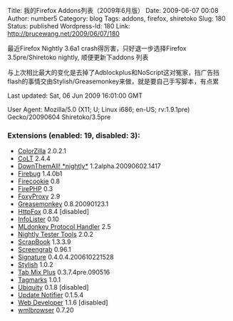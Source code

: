 Title: 我的Firefox Addons列表（2009年6月版）
Date: 2009-06-07 00:08
Author: number5
Category: blog
Tags: addons, firefox, shiretoko
Slug: 180
Status: published
Wordpress-Id: 180
Link: http://brucewang.net/2009/06/07/180

最近Firefox Nightly 3.6a1 crash得厉害，只好退一步选择Firefox
3.5pre/Shiretoko nightly, 顺便更新下addons 列表  

与上次相比最大的变化是去掉了Adblockplus和NoScript这对冤家，挡广告挡flash的事情交由Stylish/Greasemonkey来做，就是要自己手写脚本，有点累

<div class="lastupd">

<span class="hdr">Last updated:</span> Sat, 06 Jun 2009 16:01:00 GMT

</div>

<div class="useragent">

<span class="hdr">User Agent:</span> Mozilla/5.0 (X11; U; Linux i686;
en-US; rv:1.9.1pre) Gecko/20090604 Shiretoko/3.5pre

</div>

<div class="extensions">

### <span class="hdr">Extensions</span> (enabled: 19, disabled: 3):

-   [ColorZilla](http://www.colorzilla.com/) 2.0.2.1
-   [CoLT](http://www.borngeek.com/firefox/colt/) 2.4.4
-   [DownThemAll! \*nightly\*](http://downthemall.net/)
    1.2alpha.20090602.1417
-   [Firebug](http://www.getfirebug.com/) 1.4.0b1
-   [Firecookie](http://www.janodvarko.cz/firecookie) 0.8
-   [FirePHP](http://www.firephp.org/) 0.3
-   [FoxyProxy](http://foxyproxy.mozdev.org) 2.9
-   [Greasemonkey](http://www.greasespot.net/) 0.8.20090123.1
-   [HttpFox](http://code.google.com/p/httpfox/) 0.8.4 [disabled]
-   [InfoLister](http://mozilla.doslash.org/infolister) 0.10
-   [MLdonkey Protocol
    Handler](http://www.informatik.uni-oldenburg.de/%7Edyna/mldonkey/)
    2.5
-   [Nightly Tester
    Tools](http://www.oxymoronical.com/web/firefox/nightly) 2.0.2
-   [ScrapBook](http://amb.vis.ne.jp/mozilla/scrapbook/) 1.3.3.9
-   [Screengrab](http://www.screengrab.org/) 0.96.1
-   [Signature](http://signature.mozdev.org/) 0.4.0.4.200610221528
-   [Stylish](http://userstyles.org/) 1.0.2
-   [Tab Mix Plus](http://tmp.garyr.net) 0.3.7.4pre.090516
-   [Tagmarks](http://felipe.wordpress.com/projects/tagmarks) 1.0.1
-   [Ubiquity](http://wiki.mozilla.org/Labs/Ubiquity) 0.1.8 [disabled]
-   [Update Notifier](http://www.longfocus.com/firefox/updatenotifier)
    0.1.5.4
-   [Web Developer](http://chrispederick.com/work/web-developer/) 1.1.6
    [disabled]
-   [wmlbrowser](http://wmlbrowser.mozdev.org) 0.7.20

</div>
